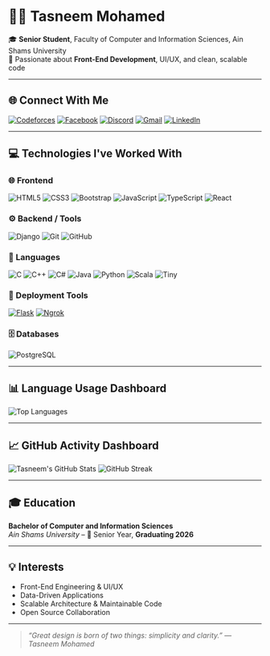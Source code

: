
# 👩‍💻 Tasneem Mohamed

🎓 **Senior Student**, Faculty of Computer and Information Sciences, Ain Shams University  
🎯 Passionate about **Front-End Development**, UI/UX, and clean, scalable code

---

## 🌐 Connect With Me
[![Codeforces](https://img.shields.io/badge/Codeforces-orange?style=for-the-badge&logo=codeforces)](https://codeforces.com/profile/tasneem357mohamed)
[![Facebook](https://img.shields.io/badge/Facebook-1877F2?style=for-the-badge&logo=facebook&logoColor=white)](facebook.com/tasneem.mohamed.635109)
[![Discord](https://img.shields.io/badge/Discord-5865F2?style=for-the-badge&logo=discord&logoColor=white)](https://discord.com/users/tasneemmohammed0082)
[![Gmail](https://img.shields.io/badge/Gmail-EA4335?style=for-the-badge&logo=gmail&logoColor=white)](mailto:tasneem357mohamed@gmail.com)
[![LinkedIn](https://img.shields.io/badge/LinkedIn-0077B5?style=for-the-badge&logo=linkedin&logoColor=white)](https://www.linkedin.com/in/tasneem-mohamed714b5a2b1)  

---

## 💻 Technologies I've Worked With

### 🌐 Frontend
![HTML5](https://img.shields.io/badge/-HTML5-E34F26?style=for-the-badge&logo=html5&logoColor=white)
![CSS3](https://img.shields.io/badge/-CSS3-1572B6?style=for-the-badge&logo=css3)
![Bootstrap](https://img.shields.io/badge/-Bootstrap-563D7C?style=for-the-badge&logo=bootstrap)
![JavaScript](https://img.shields.io/badge/-JavaScript-F7DF1E?style=for-the-badge&logo=javascript&logoColor=black)
![TypeScript](https://img.shields.io/badge/-TypeScript-3178C6?style=for-the-badge&logo=typescript)
![React](https://img.shields.io/badge/-React-20232A?style=for-the-badge&logo=react)

### ⚙️ Backend / Tools
![Django](https://img.shields.io/badge/-Django-092E20?style=for-the-badge&logo=django)
![Git](https://img.shields.io/badge/-Git-F05032?style=for-the-badge&logo=git)
![GitHub](https://img.shields.io/badge/-GitHub-181717?style=for-the-badge&logo=github)

### 🧠 Languages
![C](https://img.shields.io/badge/-C-555?style=for-the-badge&logo=c)
![C++](https://img.shields.io/badge/-C++-00599C?style=for-the-badge&logo=c%2b%2b)
![C#](https://img.shields.io/badge/-CSharp-239120?style=for-the-badge&logo=c-sharp)
![Java](https://img.shields.io/badge/-Java-007396?style=for-the-badge&logo=java)
![Python](https://img.shields.io/badge/-Python-3776AB?style=for-the-badge&logo=python)
![Scala](https://img.shields.io/badge/-Scala-DC322F?style=for-the-badge&logo=scala)
![Tiny](https://img.shields.io/badge/-Tiny-black?style=for-the-badge)

### 🚀 Deployment Tools
[![Flask](https://img.shields.io/badge/Flask-000000?style=for-the-badge&logo=flask&logoColor=white)](https://flask.palletsprojects.com/)
[![Ngrok](https://img.shields.io/badge/Ngrok-1F1F1F?style=for-the-badge&logo=ngrok&logoColor=white)](https://ngrok.com/)

### 🗄️ Databases
![PostgreSQL](https://img.shields.io/badge/-PostgreSQL-336791?style=for-the-badge&logo=postgresql)

---

## 📊 Language Usage Dashboard

![Top Languages](https://github-readme-stats.vercel.app/api/top-langs/?username=Tasneem357Mohamed&layout=compact&theme=default)

---

## 📈 GitHub Activity Dashboard

![Tasneem's GitHub Stats](https://github-readme-stats.vercel.app/api?username=Tasneem357Mohamed&show_icons=true&theme=default)
![GitHub Streak](https://github-readme-streak-stats.herokuapp.com?user=Tasneem357Mohamed&theme=default)

---

## 🎓 Education
**Bachelor of Computer and Information Sciences**  
*Ain Shams University* – 📍 Senior Year, **Graduating 2026**

---

## 💡 Interests

- Front-End Engineering & UI/UX
- Data-Driven Applications
- Scalable Architecture & Maintainable Code
- Open Source Collaboration

---

> _“Great design is born of two things: simplicity and clarity.” — Tasneem Mohamed_
